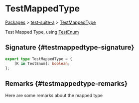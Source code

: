 # TestMappedType

[Packages](./) &gt; [test-suite-a](./test-suite-a/) &gt; [TestMappedType](./test-suite-a/testmappedtype-typealias)

Test Mapped Type, using [TestEnum](./test-suite-a/testenum-enum)

## Signature {#testmappedtype-signature}

```typescript
export type TestMappedType = {
    [K in TestEnum]: boolean;
};
```

## Remarks {#testmappedtype-remarks}

Here are some remarks about the mapped type

